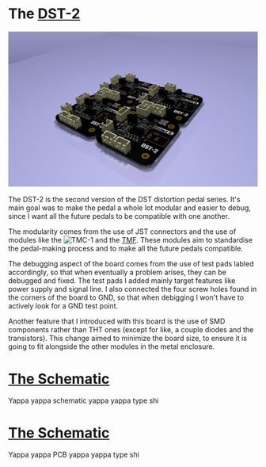# The [DST-2](https://github.com/TudorSupica/DST-2/)
![isometric](https://github.com/TudorSupica/DST-2/blob/main/PCB/3D/3D_iso.JPG)

   The DST-2 is the second version of the DST distortion pedal series. It's main goal was to make the pedal a whole lot modular and easier to debug, since I want all the future pedals to be compatible with one another. 
  
  The modularity comes from the use of JST connectors and the use of modules like the ![TMC-1](https://github.com/TudorSupica/TMC-1) and the [TMF](https://github.com/TudorSupica/TMF). These modules aim to standardise the pedal-making process and to make all the future pedals compatible.

  The debugging aspect of the board comes from the use of test pads labled accordingly, so that when eventually a problem arises, they can be debugged and fixed. The test pads I added mainly target features like power supply and signal line. I also connected the four screw holes found in the corners of the board to GND, so that when debigging I won't have to actively look for a GND test point.

  Another feature that I introduced with this board is the use of SMD components rather than THT ones (except for like, a couple diodes and the transistors). This change aimed to minimize the board size, to ensure it is going to fit alongside the other modules in the metal enclosure.

  # [The Schematic](https://github.com/TudorSupica/DST-2/blob/main/Schematic/)
  Yappa yappa schematic yappa yappa type shi

  
  # [The Schematic](https://github.com/TudorSupica/DST-2/blob/main/PCB/)
  Yappa yappa PCB yappa yappa type shi
